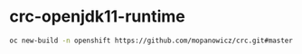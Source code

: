 # crc-openjdk11-runtime

```bash
oc new-build -n openshift https://github.com/mopanowicz/crc.git#master --context-dir=s2i/crc-openjdk11-runtime --source-secret=crc-github --name=crc-openjdk11-runtime --to='crc-openjdk11-runtime:release'
```
